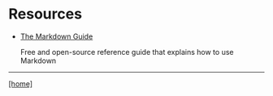# Resources

- [The Markdown Guide](https://www.markdownguide.org/)

    Free and open-source reference guide that explains how to use Markdown

---
[[home]](https://torandu.github.io/)
